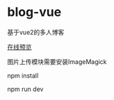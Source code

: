 # blog-vue
基于vue2的多人博客

[在线预览](http://cdxwangwang.cn)

图片上传模块需要安装ImageMagick

npm install

npm run dev

